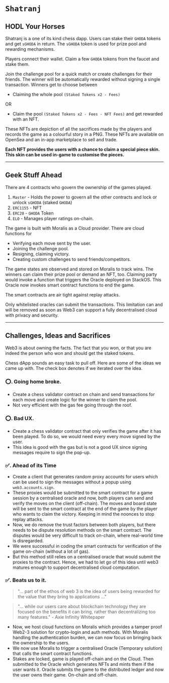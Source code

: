 # `Shatranj`

## HODL Your Horses

Shatranj is a one of its kind chess dapp. Users can stake their `GHODA` tokens and get `sGHODA` in return. The `sGHODA` token is used for prize pool and rewarding mechanisms.

Players connect their wallet. Claim a few `GHODA` tokens from the faucet and stake them.

Join the challenge pool for a quick match or create challenges for their friends. The winner will be automatically rewarded without signing a single transaction.
Winners get to choose between

- Claiming the whole pool `(Staked Tokens x2 - Fees)`

OR

- Claim the pool `(Staked Tokens x2 - Fees - NFT Fees)` and get rewarded with an NFT.

These NFTs are depiction of all the sacrifices made by the players and records the game as a colourful story in a PNG. These NFTs are available on OpenSea and an in-app marketplace to sell and trade.

**Each NFT provides the users with a chance to claim a special piece skin. This skin can be used in-game to customise the pieces.**

---

## Geek Stuff Ahead

There are 4 contracts who govern the ownership of the games played.

1. `Master` - Holds the power to govern all the other contracts and lock or unlock `sGHODA` (staked `GHODA`)
2. `ERC1155` - NFT
3. `ERC20` - `GHODA` Token
4. `ELO` - Manages player ratings on-chain.

The game is built with Moralis as a Cloud provider. There are cloud functions for

- Verifying each move sent by the user.
- Joining the challenge pool.
- Resigning, claiming victory.
- Creating custom challenges to send friends/competitors.

The game states are observed and stored on Moralis to track wins. The winners can claim their prize pool or demand an NFT, too. Claiming party would invoke a function that triggers the Oracle deployed on StackOS. This Oracle now invokes smart contract functions to end the game.

The smart contracts are air tight against replay attacks.

Only whitelisted oracles can submit the transactions. This limitation can and will be removed as soon as Web3 can support a fully decentralised cloud with privacy and security.

---

## Challenges, Ideas and Sacrifices

Web3 is about owning the facts. The fact that you won, or that you are indeed the person who won and should get the staked tokens.

Chess dApp sounds an easy task to pull off. Here are some of the ideas we came up with. The check box denotes if we iterated over the idea.

### ⭕. Going home broke.

- Create a chess validator contract on chain and send transactions for each move and create logic for the winner
  to claim the pool.
- Not very efficient with the gas fee going through the roof.

### ⭕. Bad UX.

- Create a chess validator contract that only verifies the game after it has been played. To do so, we would need every every move signed by the user.
- This idea is good with the gas but is not a good UX since signing messages require to sign the pop-up.

### ✅. Ahead of its Time

- Create a client that generates random proxy accounts for users which can be used to sign the messages without a popup using `web3.accounts.sign`.
- These proxies would be submitted to the smart contract for a game session by a centralised oracle and now, both players can send and verify the moves on the client (off-chain). The moves and board state will be sent to the smart contract at the end of the game by the player who wants to claim the victory. Keeping in mind the noonces to stop replay attacks.
- Now, we do remove the trust factors between both players, but there needs to be dispute resolution methods on the smart contract. The disputes would be very difficult to track on-chain, where real-world time is disregarded.
- We were successful in coding the smart contracts for verification of the game on-chain (without a lot of gas).
- But this method still relies on a centralised oracle that would submit the proxies to the contract. Hence, we had to let go of this idea until web3 matures enough to support decentralised cloud computation.

### ✅. Beats us to it.

> "... part of the ethos of web 3 is the idea of users being rewarded for the value that they bring to applications ..."

> "... while our users care about blockchain technology they are focused on the benefits it can bring, rather than decentralizing too many features." - Axie Infinity Whitepaper

- Now, we host cloud functions on Moralis which provides a tamper proof Web2-3 solution for crypto-login and auth methods. With Moralis handling the authentication burden, we can now focus on bringing back the ownership to the users.
- We now use Moralis to trigger a centralised Oracle (Temporary solution) that calls the smart contract functions.
- Stakes are locked, game is played off-chain and on the Cloud. Then submitted to the Oracle which generates NFTs and mints them if the user wants it. Oracle submits the game to the distributed ledger and now the user owns their game. On-chain and off-chain.
